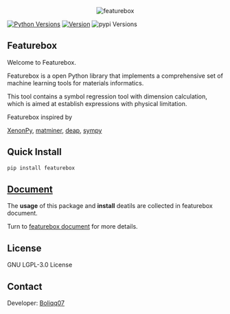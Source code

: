 <div align="center">
  <img alt="featurebox" src="https://github.com/boliqq07/featureboxdocument/blob/master/img.jpg?raw=true">
</div>

[![Python Versions](https://img.shields.io/pypi/pyversions/featurebox.svg)](https://pypi.org/project/featurebox/)
[![Version](https://img.shields.io/github/tag/boliqq07/featurebox.svg)](https://github.com/boliqq07/featurebox/releases/latest)
![pypi Versions](https://badge.fury.io/py/featurebox.svg)


Featurebox
----------------------
Welcome to Featurebox.

Featurebox is a open Python library that implements a comprehensive set of machine learning tools for materials informatics.

This tool contains a symbol regression tool with dimension calculation,
which is aimed at establish expressions with physical limitation.

Featurebox inspired by

  [XenonPy](https://github.com/yoshida-lab/XenonPy),
  [matminer](https://hackingmaterials.github.io/matminer/ ),
  [deap](https://github.com/DEAP/deap),
  [sympy](https://www.sympy.org/en/index.html)

Quick Install
----------------------
```bash
pip install featurebox
```

[Document](https://boliqq07.github.io/featureboxdocument/)
----------------------
The **usage** of this package and **install** deatils are collected in featurebox document.

Turn to [featurebox document](https://boliqq07.github.io/featureboxdocument/) for more details.

License
----------------------
GNU LGPL-3.0 License

Contact
----------------------
Developer: [Boliqq07](986798607@qq.com)




